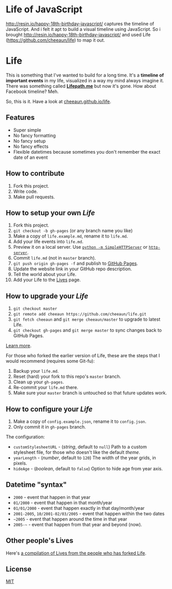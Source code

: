 Life of JavaScript
====

http://resin.io/happy-18th-birthday-javascript/ captures the timeline of JavaScript. And i felt it apt to build a visual timeline using JavaScript. 
So i brought http://resin.io/happy-18th-birthday-javascript/ and used Life (https://github.com/cheeaun/life) to map it out.



Life
====

This is something that I've wanted to build for a long time. It's a **timeline of important events** in my life, visualized in a way my mind always imagine it. There was something called [**Lifepath.me**](http://dcurt.is/facebook-timelines-and-lifepath-me-4) but now it's gone. How about Facebook timeline? Meh.

So, this is it. Have a look at [cheeaun.github.io/life](http://cheeaun.github.io/life).

Features
--------

- Super simple
- No fancy formatting
- No fancy setup
- No fancy effects
- Flexible datetimes because sometimes you don't remember the exact date of an event

How to contribute
-----------------

1. Fork this project.
2. Write code.
3. Make pull requests.

How to setup your own *Life*
----------------------------

1. Fork this project.
2. `git checkout -b gh-pages` (or any branch name you like)
3. Make a copy of `life.example.md`, rename it to `life.md`.
4. Add your life events into `life.md`.
5. Preview it on a local server. Use [`python -m SimpleHTTPServer`](http://docs.python.org/2/library/simplehttpserver.html) or [`http-server`](https://github.com/nodeapps/http-server).
6. Commit `life.md` (not in `master` branch).
7. `git push origin gh-pages -f` and publish to [GitHub Pages](http://pages.github.com/).
8. Update the website link in your GitHub repo description.
9. Tell the world about your Life.
10. Add your Life to the [Lives](https://github.com/cheeaun/life/wiki/Lives) page.

How to upgrade your *Life*
--------------------------

1. `git checkout master`
2. `git remote add cheeaun https://github.com/cheeaun/life.git`
3. `git fetch cheeaun` and `git merge cheeaun/master` to upgrade to latest Life.
4. `git checkout gh-pages` and `git merge master` to sync changes back to GitHub Pages.

[Learn more](https://help.github.com/articles/fork-a-repo).

For those who forked the earlier version of Life, these are the steps that I would recommend (requires some Git-fu):

1. Backup your `life.md`.
2. Reset (hard) your fork to this repo's `master` branch.
3. Clean up your `gh-pages`.
4. Re-commit your `life.md` there.
5. Make sure your `master` branch is untouched so that future updates work.

How to configure your *Life*
----------------------------

1. Make a copy of `config.example.json`, rename it to `config.json`.
2. Only commit it in `gh-pages` branch.

The configuration:

- `customStylesheetURL` - (*string*, default to `null`) Path to a custom stylesheet file, for those who doesn't like the default *theme*.
- `yearLength` - (*number*, default to `120`) The width of the year grids, in pixels.
- `hideAge` - (*boolean*, default to `false`) Option to hide age from year axis.

Datetime "syntax"
-----------------

- `2000` - event that happen in that year
- `01/2000` - event that happen in that month/year
- `01/01/2000` - event that happen exactly in that day/month/year
- `2001-2005`, `10/2001-02/03/2005` - event that happen within the two dates
- `~2005` - event that happen around the time in that year
- `2005-~` - event that happen from that year and beyond (now).

Other people's Lives
--------------------

Here's [a compilation of Lives from the people who has forked Life](https://github.com/cheeaun/life/wiki/Lives).

License
-------

[MIT](http://cheeaun.mit-license.org/)
